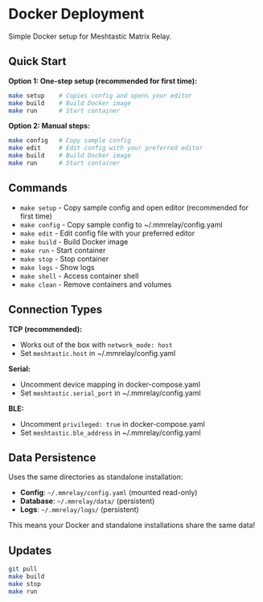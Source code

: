 # Docker Deployment

Simple Docker setup for Meshtastic Matrix Relay.

## Quick Start

**Option 1: One-step setup (recommended for first time):**
```bash
make setup    # Copies config and opens your editor
make build    # Build Docker image
make run      # Start container
```

**Option 2: Manual steps:**
```bash
make config   # Copy sample config
make edit     # Edit config with your preferred editor
make build    # Build Docker image
make run      # Start container
```

## Commands

- `make setup` - Copy sample config and open editor (recommended for first time)
- `make config` - Copy sample config to ~/.mmrelay/config.yaml
- `make edit` - Edit config file with your preferred editor
- `make build` - Build Docker image
- `make run` - Start container
- `make stop` - Stop container
- `make logs` - Show logs
- `make shell` - Access container shell
- `make clean` - Remove containers and volumes

## Connection Types

**TCP (recommended):**

- Works out of the box with `network_mode: host`
- Set `meshtastic.host` in ~/.mmrelay/config.yaml

**Serial:**

- Uncomment device mapping in docker-compose.yaml
- Set `meshtastic.serial_port` in ~/.mmrelay/config.yaml

**BLE:**

- Uncomment `privileged: true` in docker-compose.yaml
- Set `meshtastic.ble_address` in ~/.mmrelay/config.yaml

## Data Persistence

Uses the same directories as standalone installation:

- **Config**: `~/.mmrelay/config.yaml` (mounted read-only)
- **Database**: `~/.mmrelay/data/` (persistent)
- **Logs**: `~/.mmrelay/logs/` (persistent)

This means your Docker and standalone installations share the same data!

## Updates

```bash
git pull
make build
make stop
make run
```

